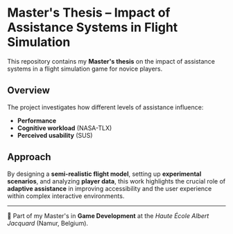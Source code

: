 # Master's Thesis – Impact of Assistance Systems in Flight Simulation

This repository contains my **Master's thesis** on the impact of assistance systems in a flight simulation game for novice players.  

## Overview
The project investigates how different levels of assistance influence:  
- **Performance**  
- **Cognitive workload** (NASA-TLX)  
- **Perceived usability** (SUS)  

## Approach
By designing a **semi-realistic flight model**, setting up **experimental scenarios**, and analyzing **player data**, this work highlights the crucial role of **adaptive assistance** in improving accessibility and the user experience within complex interactive environments.

---
📘 Part of my Master's in **Game Development** at the *Haute École Albert Jacquard* (Namur, Belgium).
